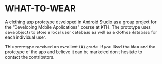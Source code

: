 # WHAT-TO-WEAR

A clothing app prototype developed in Android Studio as a group project for the "Developing Mobile Applications" course at KTH.
The prototype uses Java objects to store a local user database as well as a clothes database for each individual user.

This prototype received an excellent (A) grade.
If you liked the idea and the prototype of the app and believe it can be marketed don't hesitate to contact the contributors.
